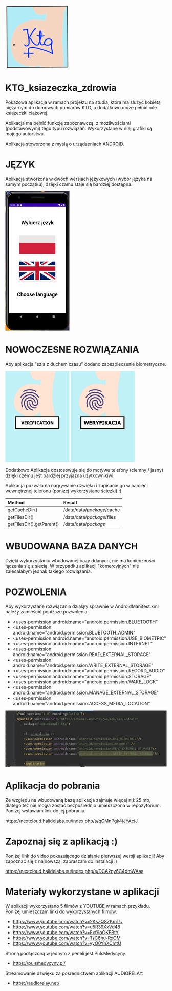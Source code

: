 <img src="https://github.com/AnnaShino/KTG_ksiazeczka_zdrowia/blob/main/logo.png" width="200">

# KTG_ksiazeczka_zdrowia

Pokazowa aplikacja w ramach projektu na studia, która ma służyć kobietą ciężarnym do domowych pomiarów KTG, a dodatkowo może pełnić rolę książeczki ciążowej.

Aplikacja ma pełnić funkcję zapoznawczą, z możliwościami (podstawowymi) tego typu rozwiązań. Wykorzystane w niej grafiki są mojego autorstwa.

Aplikacja stoworzona z myślą o urządzeniach ANDROID.

# JĘZYK

Aplikacja stworzona w dwóch wersjach językowych (wybór języka na samym początku), dzięki czamu staje się bardziej dostępna.

<img src="https://github.com/AnnaShino/KTG_ksiazeczka_zdrowia/blob/main/j%C4%99zyk.jpg" width="200">

# NOWOCZESNE ROZWIĄZANIA

Aby aplikacja "szła z duchem czasu" dodano zabezpieczenie biometryczne.

<img src="https://github.com/AnnaShino/KTG_ksiazeczka_zdrowia/blob/main/verification.png" width="200"> <img src="https://github.com/AnnaShino/KTG_ksiazeczka_zdrowia/blob/main/weryfikacja.png" width="200">

Dodatkowo Aplikacja dostosowuje się do motywu telefony (ciemny / jasny) dzięki czemu jest bardziej przyjazna użytkownikiwi.

Aplikacja pozwala na nagrywanie dźwięku i zapisanie go w pamięci wewnętrznej telefonu (poniżej wykorzystane ścieżki) :) 

| Method | Result |
|:-----------|:------------|
| getCacheDir() | /data/data/*package*/cache | 
| getFilesDir() | /data/data/*package*/files | 
| getFilesDir().getParent() | /data/data/*package* | 

# WBUDOWANA BAZA DANYCH

Dzięki wykorzystaniu wbudowanej bazy ddanych, nie ma konieczności łączenia się z siecią. W przypadku aplikacji "komercyjnych" nie zalecałabym jednak takiego rozwiązania.


# POZWOLENIA

Aby wykorzystane rozwiązania działąły sprawnie w AndroidManifest.xml należy zamieścić poniższe pozwolenia:
*   <uses-permission android:name="android.permission.BLUETOOTH"
*   <uses-permission android:name="android.permission.BLUETOOTH_ADMIN"
*   <uses-permission android:name="android.permission.USE_BIOMETRIC"
*   <uses-permission android:name="android.permission.INTERNET"
*   <uses-permission android:name="android.permission.READ_EXTERNAL_STORAGE"
*   <uses-permission android:name="android.permission.WRITE_EXTERNAL_STORAGE"
*   <uses-permission android:name="android.permission.RECORD_AUDIO"
*   <uses-permission android:name="android.permission.STORAGE"
*   <uses-permission android:name="android.permission.WAKE_LOCK"
*   <uses-permission android:name="android.permission.MANAGE_EXTERNAL_STORAGE"
*   <uses-permission android:name="android.permission.ACCESS_MEDIA_LOCATION"

![pozwolenia](https://github.com/AnnaShino/KTG_ksiazeczka_zdrowia/blob/main/pozwolenia.jpg)

# Aplikacja do pobrania

Ze względu na wbudowaną bazę aplikacja zajmuje więcej niż 25 mb, dlatego też nie mogła zostać bezpośrednio umieszczona w repozytorium. Poniżej wstawiam link do jej pobrania.

https://nextcloud.halidelabs.eu/index.php/s/qCMnPgk4iJYAciJ

# Zapoznaj się z aplikacją :)

Poniżej link do video pokazującego działanie pierwszej wersji aplikacji! Aby zapoznać się z najnowszą, zapraszam do instalacji :) 

https://nextcloud.halidelabs.eu/index.php/s/DCA2ny6C4dmWAaa

# Materiały wykorzystane w aplikacji

W aplikacji wykorzystano 5 filmów z YOUTUBE w ramach przykładu. Poniżej umieszczam linki do wykorzystanych filmów:
* https://www.youtube.com/watch?v=2KsZQSZKmTU
* https://www.youtube.com/watch?v=u5R39XxVd48
* https://www.youtube.com/watch?v=Fxf9oOKFBtY
* https://www.youtube.com/watch?v=TsC6hu-RxOM
* https://www.youtube.com/watch?v=yyO0YnXCmtU

Stroną podłączoną w jednym z peneli jest PulsMedycyny:
* https://pulsmedycyny.pl/

Streamowanie dźwięku za pośrednictwem aplikacji AUDIORELAY:
* https://audiorelay.net/
